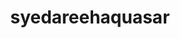 ---
title: syedareehaquasar
github: https://github.com/syedareehaquasar
mode: light
transition: 1s
score: 72.8
archetype:
- Little Bit of Everything
---